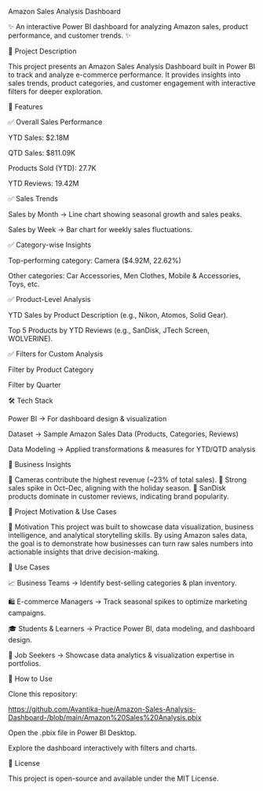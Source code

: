 Amazon Sales Analysis Dashboard

✨ An interactive Power BI dashboard for analyzing Amazon sales, product performance, and customer trends. ✨

📌 Project Description

This project presents an Amazon Sales Analysis Dashboard built in Power BI to track and analyze e-commerce performance. It provides insights into sales trends, product categories, and customer engagement with interactive filters for deeper exploration.

🚀 Features

✅ Overall Sales Performance

YTD Sales: $2.18M

QTD Sales: $811.09K

Products Sold (YTD): 27.7K

YTD Reviews: 19.42M

✅ Sales Trends

Sales by Month → Line chart showing seasonal growth and sales peaks.

Sales by Week → Bar chart for weekly sales fluctuations.

✅ Category-wise Insights

Top-performing category: Camera ($4.92M, 22.62%)

Other categories: Car Accessories, Men Clothes, Mobile & Accessories, Toys, etc.

✅ Product-Level Analysis

YTD Sales by Product Description (e.g., Nikon, Atomos, Solid Gear).

Top 5 Products by YTD Reviews (e.g., SanDisk, JTech Screen, WOLVERINE).

✅ Filters for Custom Analysis

Filter by Product Category

Filter by Quarter

🛠️ Tech Stack

Power BI → For dashboard design & visualization

Dataset → Sample Amazon Sales Data (Products, Categories, Reviews)

Data Modeling → Applied transformations & measures for YTD/QTD analysis

📌 Business Insights

📍 Cameras contribute the highest revenue (~23% of total sales).
📍 Strong sales spike in Oct–Dec, aligning with the holiday season.
📍 SanDisk products dominate in customer reviews, indicating brand popularity.

🎯 Project Motivation & Use Cases

🔹 Motivation
This project was built to showcase data visualization, business intelligence, and analytical storytelling skills. By using Amazon sales data, the goal is to demonstrate how businesses can turn raw sales numbers into actionable insights that drive decision-making.

🔹 Use Cases

📈 Business Teams → Identify best-selling categories & plan inventory.

🛍️ E-commerce Managers → Track seasonal spikes to optimize marketing campaigns.

🎓 Students & Learners → Practice Power BI, data modeling, and dashboard design.

💼 Job Seekers → Showcase data analytics & visualization expertise in portfolios.

📂 How to Use

Clone this repository:

https://github.com/Avantika-hue/Amazon-Sales-Analysis-Dashboard-/blob/main/Amazon%20Sales%20Analysis.pbix

Open the .pbix file in Power BI Desktop.

Explore the dashboard interactively with filters and charts.

📜 License

This project is open-source and available under the MIT License.
